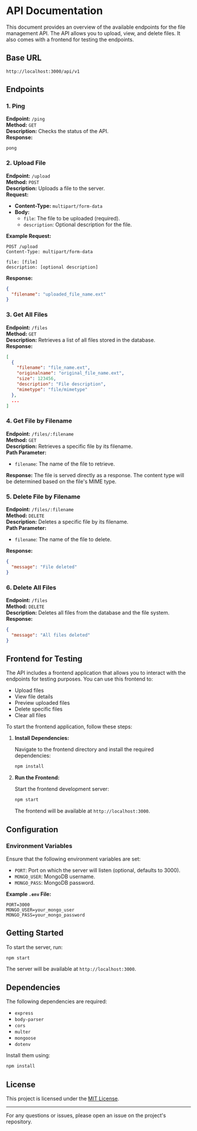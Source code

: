 # API Documentation

This document provides an overview of the available endpoints for the file management API. The API allows you to upload, view, and delete files. It also comes with a frontend for testing the endpoints.

## Base URL

```
http://localhost:3000/api/v1
```

## Endpoints

### 1. Ping

**Endpoint:** `/ping`  
**Method:** `GET`  
**Description:** Checks the status of the API.  
**Response:**

```text
pong
```

### 2. Upload File

**Endpoint:** `/upload`  
**Method:** `POST`  
**Description:** Uploads a file to the server.  
**Request:**
- **Content-Type:** `multipart/form-data`
- **Body:**
  - `file`: The file to be uploaded (required).
  - `description`: Optional description for the file.

**Example Request:**

```http
POST /upload
Content-Type: multipart/form-data

file: [file]
description: [optional description]
```

**Response:**

```json
{
  "filename": "uploaded_file_name.ext"
}
```

### 3. Get All Files

**Endpoint:** `/files`  
**Method:** `GET`  
**Description:** Retrieves a list of all files stored in the database.  
**Response:**

```json
[
  {
    "filename": "file_name.ext",
    "originalname": "original_file_name.ext",
    "size": 123456,
    "description": "File description",
    "mimetype": "file/mimetype"
  },
  ...
]
```

### 4. Get File by Filename

**Endpoint:** `/files/:filename`  
**Method:** `GET`  
**Description:** Retrieves a specific file by its filename.  
**Path Parameter:**
- `filename`: The name of the file to retrieve.

**Response:** The file is served directly as a response. The content type will be determined based on the file's MIME type.

### 5. Delete File by Filename

**Endpoint:** `/files/:filename`  
**Method:** `DELETE`  
**Description:** Deletes a specific file by its filename.  
**Path Parameter:**
- `filename`: The name of the file to delete.

**Response:**

```json
{
  "message": "File deleted"
}
```

### 6. Delete All Files

**Endpoint:** `/files`  
**Method:** `DELETE`  
**Description:** Deletes all files from the database and the file system.  
**Response:**

```json
{
  "message": "All files deleted"
}
```

## Frontend for Testing

The API includes a frontend application that allows you to interact with the endpoints for testing purposes. You can use this frontend to:

- Upload files
- View file details
- Preview uploaded files
- Delete specific files
- Clear all files

To start the frontend application, follow these steps:

1. **Install Dependencies:**

   Navigate to the frontend directory and install the required dependencies:

   ```bash
   npm install
   ```

2. **Run the Frontend:**

   Start the frontend development server:

   ```bash
   npm start
   ```

   The frontend will be available at `http://localhost:3000`.

## Configuration

### Environment Variables

Ensure that the following environment variables are set:

- `PORT`: Port on which the server will listen (optional, defaults to 3000).
- `MONGO_USER`: MongoDB username.
- `MONGO_PASS`: MongoDB password.

**Example `.env` File:**

```
PORT=3000
MONGO_USER=your_mongo_user
MONGO_PASS=your_mongo_password
```

## Getting Started

To start the server, run:

```bash
npm start
```

The server will be available at `http://localhost:3000`.

## Dependencies

The following dependencies are required:

- `express`
- `body-parser`
- `cors`
- `multer`
- `mongoose`
- `dotenv`

Install them using:

```bash
npm install
```

## License

This project is licensed under the [MIT License](LICENSE).

---

For any questions or issues, please open an issue on the project's repository.
